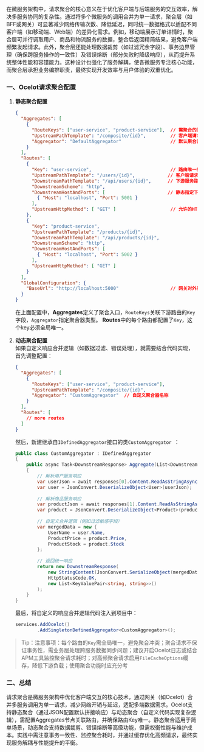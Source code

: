 ﻿在微服务架构中，请求聚合的核心意义在于优化客户端与后端服务的交互效率，解决多服务协同的复杂性。通过将多个微服务的调用合并为单一请求，聚合层（如BFF或网关）可显著减少网络传输次数、降低延迟，同时统一数据格式以适配不同客户端（如移动端、Web端）的差异化需求。例如，移动端展示订单详情时，聚合层可并行调取用户、商品和物流服务的数据，整合后返回精简结果，避免客户端频繁发起请求。此外，聚合层还能处理数据裁剪（如过滤冗余字段）、事务边界管理（确保跨服务操作的一致性）及错误熔断（部分失败时降级响应），从而提升系统整体性能和容错能力。这种设计也强化了服务解耦，使各微服务专注核心功能，而聚合层承担业务编排职责，最终实现开发效率与用户体验的双重优化。
### 一、Ocelot请求聚合配置  
1. **静态聚合配置**
	```json
	{
	  "Aggregates": [
	    {
	      "RouteKeys": ["user-service", "product-service"],  // 需聚合的路由标识
	      "UpstreamPathTemplate": "/composite/{id}",         // 客户端请求路径
	      "Aggregator": "DefaultAggregator"                  // 默认聚合器
	    }
	  ],
	  "Routes": [
	    {
	      "Key": "user-service",                             // 路由唯一标识（需与Aggregates关联）
	      "UpstreamPathTemplate": "/users/{id}",            // 客户端请求匹配路径
	      "DownstreamPathTemplate": "/api/users/{id}",      // 下游服务路径
	      "DownstreamScheme": "http",
	      "DownstreamHostAndPorts": [                       // 静态指定下游地址
	        { "Host": "localhost", "Port": 5001 }
	      ],
	      "UpstreamHttpMethod": [ "GET" ]                    // 允许的HTTP方法
	    },
	    {
	      "Key": "product-service",
	      "UpstreamPathTemplate": "/products/{id}",
	      "DownstreamPathTemplate": "/api/products/{id}",
	      "DownstreamScheme": "http",
	      "DownstreamHostAndPorts": [
	        { "Host": "localhost", "Port": 5002 }
	      ],
	      "UpstreamHttpMethod": [ "GET" ]
	    }
	  ],
	  "GlobalConfiguration": {
	    "BaseUrl": "http://localhost:5000"                   // 网关对外暴露地址
	  }
	}
	```
	在上面配置中，**Aggregates**定义了聚合入口，`RouteKeys`关联下游路由的`Key`字段，`Aggregator`指定聚合器类型。  **Routes**中的每个路由都配置了`Key`，这个key必须全局唯一。
	
2.  **动态聚合配置**  
	如果自定义响应合并逻辑（如数据过滤、错误处理），就需要结合代码实现，首先调整配置：
	```json
	{
	  "Aggregates": [
	    {
	      "RouteKeys": ["user-service", "product-service"],
	      "UpstreamPathTemplate": "/composite/{id}",
	      "Aggregator": "CustomAggregator"  // 自定义聚合器名称
	    }
	  ],
	  "Routes": [
	    // more routes
	  ]
	}
	```
	然后，新建继承自`IDefinedAggregator`接口的类`CustomAggregator `：
	```csharp
	public class CustomAggregator : IDefinedAggregator
	{
	    public async Task<DownstreamResponse> Aggregate(List<DownstreamResponse> responses)
	    {
	        // 解析用户服务响应
	        var userJson = await responses[0].Content.ReadAsStringAsync();
	        var user = JsonConvert.DeserializeObject<User>(userJson);
	        
	        // 解析商品服务响应
	        var productJson = await responses[1].Content.ReadAsStringAsync();
	        var product = JsonConvert.DeserializeObject<Product>(productJson);
	        
	        // 自定义合并逻辑（例如过滤敏感字段）
	        var mergedData = new {
	            UserName = user.Name,
	            ProductPrice = product.Price,
	            ProductStock = product.Stock
	        };
	        
	        // 返回统一响应
	        return new DownstreamResponse(
	            new StringContent(JsonConvert.SerializeObject(mergedData)),
	            HttpStatusCode.OK,
	            new List<KeyValuePair<string, string>>()
	        );
	    }
	}
	```
	最后，将自定义的响应合并逻辑代码注入到项目中：
	```csharp
	services.AddOcelot()
	        .AddSingletonDefinedAggregator<CustomAggregator>();
	```
>Tip：注意事项：每个路由的`Key`需全局唯一，避免聚合冲突；聚合请求不保证事务性，需业务层处理跨服务数据同步问题；建议开启Ocelot日志或结合APM工具监控聚合请求耗时；对高频聚合请求启用`FileCacheOptions`缓存，降低下游负载；使用聚合功能时应充分考  

### 二、总结  
请求聚合是微服务架构中优化客户端交互的核心技术，通过网关（如Ocelot）合并多服务调用为单一请求，减少网络开销与延迟，适配多端数据需求。Ocelot支持静态聚合（通过JSON配置默认拼接响应）与动态聚合（自定义代码实现复杂逻辑），需配置Aggregates节点关联路由，并确保路由Key唯一。静态聚合适用于简单场景，动态聚合支持数据裁剪、错误熔断等高级功能，但需权衡性能与维护成本。实践中需注意事务一致性、监控聚合耗时，并通过缓存优化高频请求，最终实现服务解耦与性能提升的平衡。
